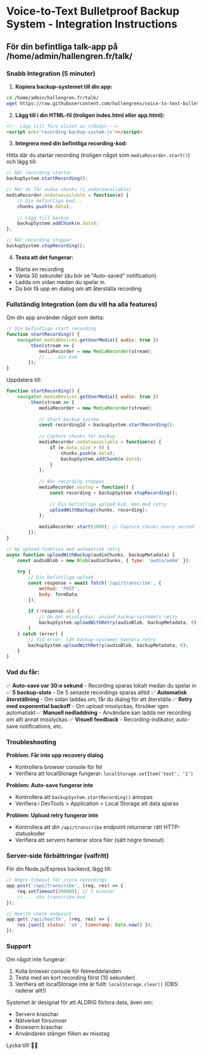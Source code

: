 # Voice-to-Text Bulletproof Backup System - Integration Instructions

## För din befintliga talk-app på /home/admin/hallengren.fr/talk/

### Snabb Integration (5 minuter)

1. **Kopiera backup-systemet till din app:**
```bash
cd /home/admin/hallengren.fr/talk/
wget https://raw.githubusercontent.com/hallengrens/voice-to-text-bulletproof/main/recording-backup-system.js
```

2. **Lägg till i din HTML-fil (troligen index.html eller app.html):**
```html
<!-- Lägg till före slutet av </body> -->
<script src="recording-backup-system.js"></script>
```

3. **Integrera med din befintliga recording-kod:**

Hitta där du startar recording (troligen något som `mediaRecorder.start()`) och lägg till:
```javascript
// När recording startar
backupSystem.startRecording();

// När du får audio chunks (i ondataavailable)
mediaRecorder.ondataavailable = function(e) {
    // Din befintliga kod...
    chunks.push(e.data);
    
    // Lägg till backup
    backupSystem.addChunk(e.data);
};

// När recording stoppar
backupSystem.stopRecording();
```

4. **Testa att det fungerar:**
- Starta en recording
- Vänta 30 sekunder (du bör se "Auto-saved" notification)
- Ladda om sidan medan du spelar in
- Du bör få upp en dialog om att återställa recording

### Fullständig Integration (om du vill ha alla features)

Om din app använder något som detta:
```javascript
// Din befintliga start recording
function startRecording() {
    navigator.mediaDevices.getUserMedia({ audio: true })
        .then(stream => {
            mediaRecorder = new MediaRecorder(stream);
            // ... din kod
        });
}
```

Uppdatera till:
```javascript
function startRecording() {
    navigator.mediaDevices.getUserMedia({ audio: true })
        .then(stream => {
            mediaRecorder = new MediaRecorder(stream);
            
            // Start backup system
            const recordingId = backupSystem.startRecording();
            
            // Capture chunks for backup
            mediaRecorder.ondataavailable = function(e) {
                if (e.data.size > 0) {
                    chunks.push(e.data);
                    backupSystem.addChunk(e.data);
                }
            };
            
            // När recording stoppas
            mediaRecorder.onstop = function() {
                const recording = backupSystem.stopRecording();
                
                // Din befintliga upload-kod, men med retry
                uploadWithBackup(chunks, recording);
            };
            
            mediaRecorder.start(1000); // Capture chunks every second
        });
}

// Ny upload-funktion med automatisk retry
async function uploadWithBackup(audioChunks, backupMetadata) {
    const audioBlob = new Blob(audioChunks, { type: 'audio/webm' });
    
    try {
        // Din befintliga upload
        const response = await fetch('/api/transcribe', {
            method: 'POST',
            body: formData
        });
        
        if (!response.ok) {
            // Om det misslyckas, använd backup-systemets retry
            backupSystem.uploadWithRetry(audioBlob, backupMetadata, 0);
        }
    } catch (error) {
        // Vid error, låt backup-systemet hantera retry
        backupSystem.uploadWithRetry(audioBlob, backupMetadata, 0);
    }
}
```

### Vad du får:

✅ **Auto-save var 30:e sekund** - Recording sparas lokalt medan du spelar in
✅ **5 backup-slots** - De 5 senaste recordings sparas alltid
✅ **Automatisk återställning** - Om sidan laddas om, får du dialog för att återställa
✅ **Retry med exponential backoff** - Om upload misslyckas, försöker igen automatiskt
✅ **Manuell nedladdning** - Användare kan ladda ner recording om allt annat misslyckas
✅ **Visuell feedback** - Recording-indikator, auto-save notifications, etc.

### Troubleshooting

**Problem: Får inte upp recovery dialog**
- Kontrollera browser console för fel
- Verifiera att localStorage fungerar: `localStorage.setItem('test', '1')`

**Problem: Auto-save fungerar inte**
- Kontrollera att `backupSystem.startRecording()` anropas
- Verifiera i DevTools > Application > Local Storage att data sparas

**Problem: Upload retry fungerar inte**
- Kontrollera att din `/api/transcribe` endpoint returnerar rätt HTTP-statuskoder
- Verifiera att servern hanterar stora filer (sätt högre timeout)

### Server-side förbättringar (valfritt)

För din Node.js/Express backend, lägg till:
```javascript
// Högre timeout för stora recordings
app.post('/api/transcribe', (req, res) => {
    req.setTimeout(300000); // 5 minuter
    // ... din transcribe-kod
});

// Health check endpoint
app.get('/api/health', (req, res) => {
    res.json({ status: 'ok', timestamp: Date.now() });
});
```

### Support

Om något inte fungerar:
1. Kolla browser console för felmeddelanden
2. Testa med en kort recording först (10 sekunder)
3. Verifiera att localStorage inte är fullt: `localStorage.clear()` (OBS: raderar allt!)

Systemet är designat för att ALDRIG förlora data, även om:
- Servern kraschar
- Nätverket försvinner
- Browsern kraschar
- Användaren stänger fliken av misstag

Lycka till! 🎤💪
